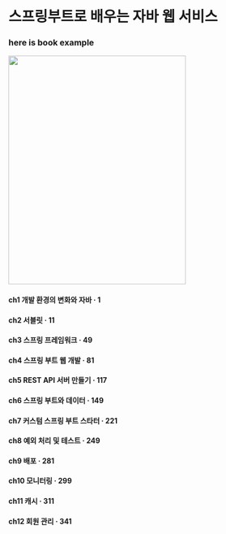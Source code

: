 # 스프링부트로 배우는 자바 웹 서비스
### here is  book example

<img src="https://i.imgur.com/yfYoywG.jpg"  width="350" height="450"/>


#### ch1 개발 환경의 변화와 자바 · 1 
#### ch2 서블릿 · 11 
#### ch3 스프링 프레임워크 · 49 
#### ch4 스프링 부트 웹 개발 · 81 
#### ch5 REST API 서버 만들기 · 117 
#### ch6 스프링 부트와 데이터 · 149 
#### ch7 커스텀 스프링 부트 스타터 · 221 
#### ch8 예외 처리 및 테스트 · 249 
#### ch9 배포 · 281 
#### ch10 모니터링 · 299 
#### ch11 캐시 · 311 
#### ch12 회원 관리 · 341 